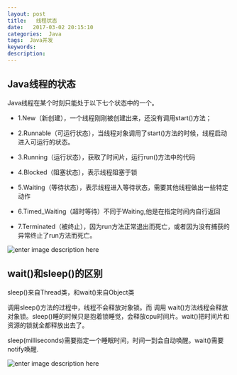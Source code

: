 ```yaml
---
layout: post
title:   线程状态
date:   2017-03-02 20:15:10
categories:  Java
tags:  Java并发
keywords: 
description: 
---
```


## Java线程的状态

Java线程在某个时刻只能处于以下七个状态中的一个。
* 1.New（新创建），一个线程刚刚被创建出来，还没有调用start()方法；

* 2.Runnable（可运行状态），当线程对象调用了start()方法的时候，线程启动进入可运行的状态。

* 3.Running（运行状态），获取了时间片，运行run()方法中的代码

* 4.Blocked（阻塞状态），表示线程阻塞于锁

* 5.Waiting（等待状态），表示线程进入等待状态，需要其他线程做出一些特定动作

* 6.Timed_Waiting（超时等待）不同于Waiting,他是在指定时间内自行返回

* 7.Terminated（被终止），因为run方法正常退出而死亡，或者因为没有捕获的异常终止了run方法而死亡。 

![enter image description here](http://p7lixluhf.bkt.clouddn.com/threadstatus.jpg)

## wait()和sleep()的区别

sleep()来自Thread类，和wait()来自Object类

调用sleep()方法的过程中，线程不会释放对象锁。而 调用 wait()方法线程会释放对象锁。sleep()睡的时候只是抱着锁睡觉，会释放cpu时间片。wait()把时间片和资源的锁就全都释放出去了。

sleep(milliseconds)需要指定一个睡眠时间，时间一到会自动唤醒。wait()需要notify唤醒.

![enter image description here](http://p7lixluhf.bkt.clouddn.com/waitsleep.png)